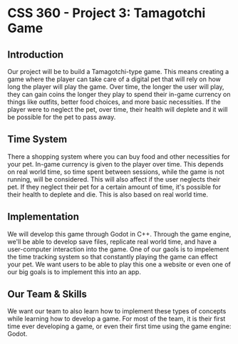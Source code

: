 # CSS 360 - Project 3: Tamagotchi Game

## Introduction
Our project will be to build a Tamagotchi-type game. This means creating a game where the player can take care of a digital pet that will rely on how long the player will play the game. Over time, the longer the user will play, they can gain coins the longer they play to spend their in-game currency on things like outfits, better food choices, and more basic necessities. If the player were to neglect the pet, over time, their health will deplete and it will be possible for the pet to pass away.

## Time System
There a shopping system where you can buy food and other necessities for your pet. In-game currency is given to the player over time. This depends on real world time, so time spent between sessions, while the game is not running, will be considered. This will also affect if the user neglects their pet. If they neglect their pet for a certain amount of time, it's possible for their health to deplete and die. This is also based on real world time.

## Implementation
We will develop this game through Godot in C++. Through the game engine, we'll be able to develop save files, replicate real world time, and have a user-computer interaction into the game. One of our gaols is to impelement the time tracking system so that constantly playing the game can effect your pet. We want users to be able to play this one a website or even one of our big goals is to implement this into an app. 

## Our Team & Skills
We want our team to also learn how to implement these types of concepts while learning how to develop a game. For most of the team, it is their first time ever developing a game, or even their first time using the game engine: Godot. 
